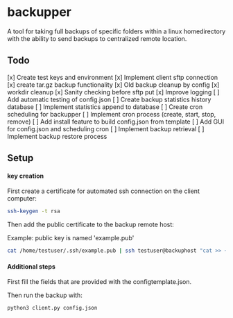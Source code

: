 # backupper
A tool for taking full backups of specific folders within a linux homedirectory with
the ability to send backups to centralized remote location.

## Todo
[x] Create test keys and environment
[x] Implement client sftp connection
[x] create tar.gz backup functionality
[x] Old backup cleanup by config
[x] workdir cleanup
[x] Sanity checking before sftp put
[x] Improve logging
[ ] Add automatic testing of config.json
[ ] Create backup statistics history database
[ ] Implement statistics append to database
[ ] Create cron scheduling for backupper
[ ] Implement cron process (create, start, stop, remove)
[ ] Add install feature to build config.json from template
[ ] Add GUI for config.json and scheduling cron
[ ] Implement backup retrieval
[ ] Implement backup restore process


## Setup

#### key creation
First create a certificate for automated ssh connection on the client 
computer:
```bash
ssh-keygen -t rsa
```

Then add the public certificate to the backup remote host:

Example: public key is named 'example.pub'
```bash
cat /home/testuser/.ssh/example.pub | ssh testuser@backuphost "cat >> ~/.ssh/authorized_keys"
```

#### Additional steps
First fill the fields that are provided with the configtemplate.json.

Then run the backup with:
```bash
python3 client.py config.json
```

